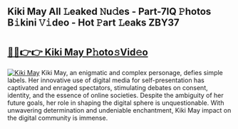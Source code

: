 ## Kiki May All 𝙻eaked 𝙽u𝚍es - Part-7IQ 𝙿hotos B𝚒kini 𝚅𝚒deo - Hot 𝙿art 𝙻eaks ZBY37

# <h2><a href="http://ld2b5q.urlbe.top/?page=Kiki+May">🔗🔗👉👉 Kiki May P𝚑oto𝚜Vid𝚎o</a></h2>

[![Kiki May](https://i.imgur.com/eBuTRDB.gif)](http://ld2b5q.urlbe.top/?page=Kiki+May)
Kiki May, an enigmatic and complex personage, defies simple labels. Her innovative use of digital media for self-presentation has captivated and enraged spectators, stimulating debates on consent, identity, and the essence of online societies. Despite the ambiguity of her future goals, her role in shaping the digital sphere is unquestionable. With unwavering determination and undeniable enchantment, Kiki May impact on the digital community is immense.
